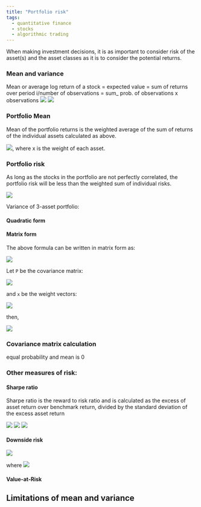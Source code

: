 ```yaml
---
title: "Portfolio risk"
tags:
  - quantitative finance
  - stocks
  - algorithmic trading
---
```


When making investment decisions, it is as important to consider risk of the asset(s) and the asset classes as it is to consider the potential returns.

### Mean and variance 

Mean or average log return of a stock = expected value = sum of returns over period i/number of observations = sum_ prob. of observations x observations
<img src="https://latex.codecogs.com/svg.latex?E(r) = \sum_{i=1}^{n} p(i)r(i)">
<img src="https://latex.codecogs.com/svg.latex?variance = SD^2">

### Portfolio Mean

Mean of the portfolio returns is the weighted average of the sum of returns of the individual assets calculated as above.

<img src="https://latex.codecogs.com/svg.latex?rp(i) = x_AE(r_A) + x_BE(r_B)">, where x is the weight of each asset. 


### Portfolio risk

As long as the stocks in the portfolio are not perfectly correlated, the portfolio risk will be less than the weighted sum of individual risks.

<img src="https://latex.codecogs.com/svg.latex?r_A^2 \sigma_A^2 + r_B^2 \sigma_B^2 + 2x_Ax_BCov(r_A,r_B)">

Variance of 3-asset portfolio:


 


#### Quadratic form

#### Matrix form
The above formula can be written in matrix form as:


<img src="https://latex.codecogs.com/svg.latex?\sigma_P^2 = \begin {bmatrix} x_A & x_B\end {bmatrix}\begin {bmatrix} Cov(r_A,r_A) & Cov(r_A,r_B) \\ Cov(r_B,r_A) & Cov(r_B,r_B)\end {bmatrix}\begin {bmatrix} x_A \\ x_B\end {bmatrix}">


Let `P` be the covariance matrix:


<img src="https://latex.codecogs.com/svg.latex?P=\begin {bmatrix} Cov(r_A,r_A) & Cov(r_A,r_B) \\ Cov(r_B,r_A) & Cov(r_B,r_B)\end {bmatrix}">


and `x` be the weight vectors:


<img src="https://latex.codecogs.com/svg.latex?x = \begin {bmatrix} x_A \\ x_B\end {bmatrix}">


then,


<img src="https://render.githubusercontent.com/render/math?math=\sigma_P^2 =  x^TPx">



### Covariance matrix calculation
equal probability and mean is 0

### Other measures of risk:

#### Sharpe ratio

Sharpe ratio is the reward to risk ratio and is calculated as the excess of asset return over benchmark return, divided by the standard deviation of the excess asset return

<img src="https://latex.codecogs.com/svg.latex?excess\ return, a_t = r_{portfolio}%20-%20r_{rf,t}">

<img src="https://latex.codecogs.com/svg.latex?sharpe\ ratio = \dfrac%20{\dfrac{1}{T}%20\sum_{t=1}^{T}a_t}{\sqrt{\dfrac{\sum_{t=1}^{T}(a_t%20-%20\mu_{a,t})}{T-1}}">

<img src="https://latex.codecogs.com/svg.latex?annualized\ sharpe\ ratio = \sqrt{252} * sharpe\ ratio">


#### Downside risk

<img src="https://latex.codecogs.com/svg.latex?semi-deviation = \sum_{i=1}^{n} (\mu - r_i)^2 * I_{r_i < \mu}">

where <img src="https://latex.codecogs.com/svg.latex?\ I_{r_i < \mu} = 1\ if\ r_i<\mu\ and\ 0\ otherwise">
         



#### Value-at-Risk


## Limitations of mean and variance
